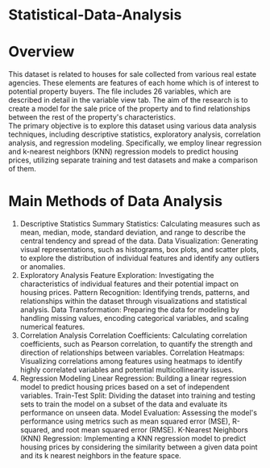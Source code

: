 # Statistical-Data-Analysis

# Overview
This dataset is related to houses for sale collected from various real estate agencies. These elements are features of each home which is of interest to potential property buyers. 
The file includes 26 variables, which are described in detail in the variable view tab.
The aim of the research is to create a model for the sale price of the property and to find relationships between the rest of the property's characteristics. <br/>
The primary objective is to explore this dataset using various data analysis techniques, including descriptive statistics, exploratory analysis, correlation analysis, and regression modeling. 
Specifically, we employ linear regression and k-nearest neighbors (KNN) regression models to predict housing prices, utilizing separate training and test datasets and make a comparison of them.

# Main Methods of Data Analysis
1. Descriptive Statistics
Summary Statistics: Calculating measures such as mean, median, mode, standard deviation, and range to describe the central tendency and spread of the data.
Data Visualization: Generating visual representations, such as histograms, box plots, and scatter plots, to explore the distribution of individual features and identify any outliers or anomalies.
3. Exploratory Analysis
Feature Exploration: Investigating the characteristics of individual features and their potential impact on housing prices.
Pattern Recognition: Identifying trends, patterns, and relationships within the dataset through visualizations and statistical analysis.
Data Transformation: Preparing the data for modeling by handling missing values, encoding categorical variables, and scaling numerical features.
4. Correlation Analysis
Correlation Coefficients: Calculating correlation coefficients, such as Pearson correlation, to quantify the strength and direction of relationships between variables.
Correlation Heatmaps: Visualizing correlations among features using heatmaps to identify highly correlated variables and potential multicollinearity issues.
5. Regression Modeling
Linear Regression: Building a linear regression model to predict housing prices based on a set of independent variables.
Train-Test Split: Dividing the dataset into training and testing sets to train the model on a subset of the data and evaluate its performance on unseen data.
Model Evaluation: Assessing the model's performance using metrics such as mean squared error (MSE), R-squared, and root mean squared error (RMSE).
K-Nearest Neighbors (KNN) Regression: Implementing a KNN regression model to predict housing prices by considering the similarity between a given data point and its k nearest neighbors in the feature space.
